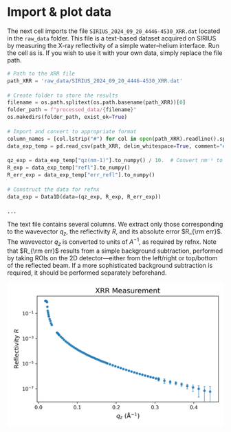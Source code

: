 # Import & plot data

The next cell imports the file `SIRIUS_2024_09_20_4446-4530_XRR.dat` located in the `raw_data` folder. This file is a text-based dataset acquired on SIRIUS by measuring the X-ray reflectivity of a simple water–helium interface. Run the cell as is. If you wish to use it with your own data, simply replace the file path.

```python
# Path to the XRR file
path_XRR = 'raw_data/SIRIUS_2024_09_20_4446-4530_XRR.dat'

# Create folder to store the results
filename = os.path.splitext(os.path.basename(path_XRR))[0]
folder_path = f"processed_data/{filename}"
os.makedirs(folder_path, exist_ok=True)

# Import and convert to appropriate format
column_names = [col.lstrip("#") for col in open(path_XRR).readline().split()]
data_exp_temp = pd.read_csv(path_XRR, delim_whitespace=True, comment="#", names=column_names)

qz_exp = data_exp_temp["qz(nm-1)"].to_numpy() / 10.  # Convert nm⁻¹ to Å⁻¹
R_exp = data_exp_temp["refl"].to_numpy()
R_err_exp = data_exp_temp["err_refl"].to_numpy()

# Construct the data for refnx
data_exp = Data1D(data=(qz_exp, R_exp, R_err_exp))

...
```

The text file contains several columns. We extract only those corresponding to the wavevector $q_z$, the reflectivity $R$, and its absolute error $R_{\rm err}$. The wavevector $q_z$ is converted to units of $A^{-1}$, as required by refnx. Note that $R_{\rm err}$ results from a simple background subtraction, performed by taking ROIs on the 2D detector—either from the left/right or top/bottom of the reflected beam. If a more sophisticated background subtraction is required, it should be performed separately beforehand.

![](images/import-data-xrr-measurement.png)
